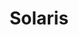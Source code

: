 ---
weight: 999
title: "Solaris"
description: "[Applications](./solaris/applications) • [Filesystems](./solaris/filesystems) • [Hardware](./solaris/hardware) • [Misc](./solaris/misc) • [Network](./solaris/network) • [Packages](./solaris/packages)"
icon: "sunny_snowing"
toc: true
---